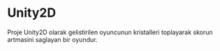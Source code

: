 # Unity2D

Proje Unity2D olarak gelistirilen oyuncunun kristalleri toplayarak skorun artmasini saglayan bir oyundur.
